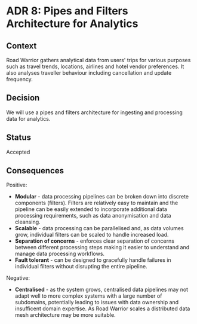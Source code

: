 # ADR 8: Pipes and Filters Architecture for Analytics 

## Context

Road Warrior gathers analytical data from users' trips for various purposes such as travel trends, locations, airlines and hotel vendor preferences. It also analyses traveller behaviour including cancellation and update frequency.

## Decision

We will use a pipes and filters architecture for ingesting and processing data for analytics.

## Status

Accepted

## Consequences

Positive:

* **Modular** - data processing pipelines can be broken down into discrete components (filters). Filters are relatively easy to maintain and the pipeline can be easily extended to incorporate additional data processing requirements, such as data anonymisation and data cleansing. 
* **Scalable** - data processing can be parallelised and, as data volumes grow, individual filters can be scaled to handle increased load.
* **Separation of concerns** - enforces clear separation of concerns between different processing steps making it easier to understand and manage data processing workflows.
* **Fault tolerant** - can be designed to gracefully handle failures in individual filters without disrupting the entire pipeline. 

Negative:

* **Centralised** - as the system grows, centralised data pipelines may not adapt well to more complex systems with a large number of subdomains, potentially leading to issues with data ownership and insufficent domain expertise. As Road Warrior scales a distributed data mesh architecture may be more suitable. 
